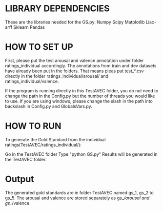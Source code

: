 

# LIBRARY DEPENDENCIES

These are the libraries needed for the GS.py:
Numpy
Scipy
Matplotlib
Liac-arff 
Sklearn
Pandas

# HOW TO SET UP

First, please put the test arousal and valence annotation under folder ratings_individual accordingly. The annotations from train and dev datasets have already been put in the folders. That means pleas put test_*.csv directly in the folder ratings_individual/arousal/ and ratings_individual/valence.

If the program is running directly in this TestAVEC folder,
you do not need to change the path in the Config.py but the number of threads you would like to use.
If you are using windows, please change the slash in the path into backslash in Config.py and GlobalsVars.py.

# HOW TO RUN

To generate the Gold Standard from the individual ratings(TestAVEC/ratings_individual/):

Go in the TestAVEC folder
Type "python GS.py"
Results will be generated in the TestAVEC folder.

# Output

The generated gold standards are in folder TestAVEC named gs_1, gs_2 to gs_5.
The arousal and valence are stored separately as gs_*/arousal and gs_*/valence

